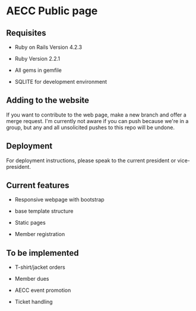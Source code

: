 # AECC Public page

## Requisites

* Ruby on Rails Version 4.2.3

* Ruby Version 2.2.1

* All gems in gemfile

* SQLITE for development environment

## Adding to the website

If you want to contribute to the web page, make a new branch and offer a merge request. I'm currently not aware if you can push because we're in a group, but any and all unsolicited pushes to this repo will be undone. 

## Deployment 

For deployment instructions, please speak to the current president or vice-president. 

## Current features

* Responsive webpage with bootstrap

* base template structure

* Static pages

* Member registration

## To be implemented

* T-shirt/jacket orders

* Member dues

* AECC event promotion

* Ticket handling

